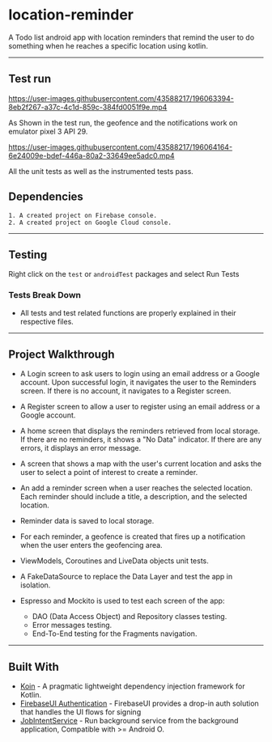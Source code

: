 # location-reminder

A Todo list android app with location reminders that remind the user to do something when he reaches a specific location using kotlin.

---

## Test run

https://user-images.githubusercontent.com/43588217/196063394-8eb2f267-a37c-4c1d-859c-384fd0051f9e.mp4

As Shown in the test run, the geofence and the notifications work on emulator pixel 3 API 29.

https://user-images.githubusercontent.com/43588217/196064164-6e24009e-bdef-446a-80a2-33649ee5adc0.mp4

All the unit tests as well as the instrumented tests pass.

## Dependencies

```text
1. A created project on Firebase console.
2. A created project on Google Cloud console.
```

---

## Testing

Right click on the `test` or `androidTest` packages and select Run Tests

### Tests Break Down
- All tests and test related functions are properly explained in their respective files.

---

## Project Walkthrough

- A Login screen to ask users to login using an email address or a Google account.  Upon successful login, it navigates the user to the Reminders screen.   If there is no account, it navigates to a Register screen.

- A Register screen to allow a user to register using an email address or a Google account.

- A home screen that displays the reminders retrieved from local storage. If there are no reminders, it shows a   "No Data"  indicator.  If there are any errors, it displays an error message.

- A screen that shows a map with the user's current location and asks the user to select a point of interest to create a reminder.

- An add a reminder screen when a user reaches the selected location.  Each reminder should include a title, a description, and the selected location.

- Reminder data is saved to local storage.

- For each reminder, a geofence is created that fires up a notification when the user enters the geofencing area.

- ViewModels, Coroutines and LiveData objects unit tests.

- A FakeDataSource to replace the Data Layer and test the app in isolation.

- Espresso and Mockito is used to test each screen of the app:
  - DAO (Data Access Object) and Repository classes testing.
  - Error messages testing.
  - End-To-End testing for the Fragments navigation.

---

## Built With

- [Koin](https://github.com/InsertKoinIO/koin) - A pragmatic lightweight dependency injection framework for Kotlin.
- [FirebaseUI Authentication](https://github.com/firebase/FirebaseUI-Android/blob/master/auth/README.md) - FirebaseUI provides a drop-in auth solution that handles the UI flows for signing
- [JobIntentService](https://developer.android.com/reference/androidx/core/app/JobIntentService) - Run background service from the background application, Compatible with >= Android O.
